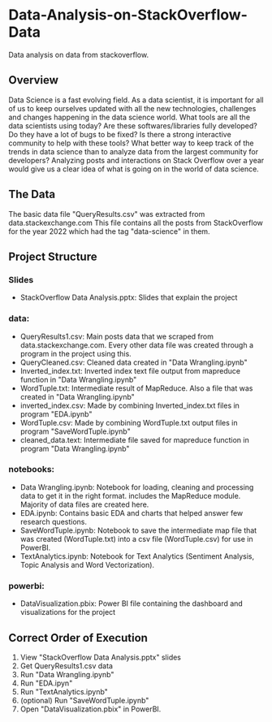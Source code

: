 # Data-Analysis-on-StackOverflow-Data
Data analysis on data from stackoverflow. 
## Overview
Data Science is a fast evolving field. As a data scientist, it is important for all of us to keep ourselves updated with all the new technologies, challenges and  changes happening in the data science world.
What tools are all the data scientists using today?
Are these softwares/libraries fully developed? Do they have a lot of bugs to be fixed?
Is there a strong interactive community to help with these tools?
What better way to keep track of the trends in data science than to analyze data from the largest community for developers?
Analyzing posts and interactions on Stack Overflow over a year would give us a clear idea of what is going on in the world of data science.

## The Data
The basic data file "QueryResults.csv" was extracted from data.stackexchange.com
This file contains all the posts from StackOverflow for the year 2022 which had the tag "data-science" in them.

## Project Structure
### Slides
- StackOverflow Data Analysis.pptx: Slides that explain the project
### data:
- QueryResults1.csv: Main posts data that we scraped from data.stackexchange.com. Every other data file was created through a program in the project using this.
- QueryCleaned.csv: Cleaned data created in "Data Wrangling.ipynb"
- Inverted_index.txt: Inverted index text file output from mapreduce function in "Data Wrangling.ipynb"
- WordTuple.txt: Intermediate result of MapReduce. Also a file that was created in "Data Wrangling.ipynb"
- inverted_index.csv: Made by combining Inverted_index.txt files in program "EDA.ipynb" 
- WordTuple.csv: Made by combining WordTuple.txt output files in program "SaveWordTuple.ipynb"
- cleaned_data.text: Intermediate file saved for mapreduce function in program "Data Wrangling.ipynb"

### notebooks:
- Data Wrangling.ipynb: Notebook for loading, cleaning and processing data to get it in the right format. includes the MapReduce module. Majority of data files are created here.
- EDA.ipynb: Contains basic EDA and charts that helped answer few research questions.
- SaveWordTuple.ipynb: Notebook to save the intermediate map file that was created (WordTuple.txt) into a csv file (WordTuple.csv) for use in PowerBI.
- TextAnalytics.ipynb: Notebook for Text Analytics (Sentiment Analysis, Topic Analysis and Word Vectorization).

### powerbi:
- DataVisualization.pbix: Power BI file containing the dashboard and visualizations for the project
## Correct Order of Execution
1. View "StackOverflow Data Analysis.pptx" slides
2. Get QueryResults1.csv data
3. Run "Data Wrangling.ipynb"
4. Run "EDA.ipyn"
5. Run "TextAnalytics.ipynb"
6. (optional) Run "SaveWordTuple.ipynb"
7. Open "DataVisualization.pbix" in PowerBI.
